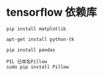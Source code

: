 # tensorflow 依赖库
```
pip install matplotlib
```
```
apt-get install python-tk
```
```
pip install pandas
```
```
PIL 已改名Pillow
sudo pip install Pillow
```

